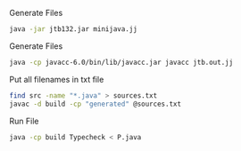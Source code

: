 Generate Files
``` Bash
java -jar jtb132.jar minijava.jj
```

Generate Files
``` Bash
java -cp javacc-6.0/bin/lib/javacc.jar javacc jtb.out.jj
```

Put all filenames in txt file
``` Bash
find src -name "*.java" > sources.txt
javac -d build -cp "generated" @sources.txt
```

Run File
``` Bash
java -cp build Typecheck < P.java
```